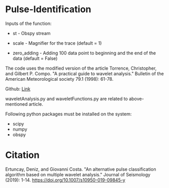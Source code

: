 # Pulse-Identification

Inputs of the function:

* st - Obspy stream

* scale - Magnifier for the trace (default = 1)

* zero_adding - Adding 100 data point to beginning and the end of the data (default = False)

The code uses the modified version of the article Torrence, Christopher, and Gilbert P. Compo. "A practical guide to wavelet analysis." Bulletin of the American Meteorological society 79.1 (1998): 61-78.

Github: [Link](https://github.com/chris-torrence/wavelets)

waveletAnalysis.py and waveletFunctions.py are related to above-mentioned article.

Following python packages must be installed on the system:

* scipy
* numpy
* obspy

# Citation

Ertuncay, Deniz, and Giovanni Costa. "An alternative pulse classification algorithm based on multiple wavelet analysis." Journal of Seismology (2019): 1-14. https://doi.org/10.1007/s10950-019-09845-y

